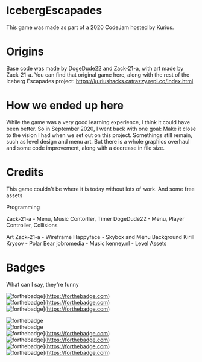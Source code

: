 # IcebergEscapades
This game was made as part of a 2020 CodeJam hosted by Kurius. 

# Origins
Base code was made by DogeDude22 and Zack-21-a, with art made by Zack-21-a. You can find that original game here, along with the rest of the Iceberg Escapades project: https://kuriushacks.catrazzy.repl.co/index.html

# How we ended up here
While the game was a very good learning experience, I think it could have been better. So in September 2020, I went back with one goal: Make it close to the vision I had when we set out on this project. Somethings still remain, such as level design and menu art. But there is a whole graphics overhaul and some code improvement, along with a decrease in file size.


# Credits
This game couldn't be where it is today without lots of work. And some free assets

Programming

Zack-21-a - Menu, Music Contorller, Timer
DogeDude22 - Menu, Player Controller, Collisions

Art
Zack-21-a - Wireframe
Happyface - Skybox and Menu Background
Kirill Krysov - Polar Bear
jobromedia - Music
kenney.nl - Level Assets


# Badges
What can I say, they're funny

![forthebadge](https://forthebadge.com/images/badges/fixed-bugs.svg)](https://forthebadge.com)  
![forthebadge](https://forthebadge.com/images/badges/made-with-c-sharp.svg)](https://forthebadge.com)  
![forthebadge](https://forthebadge.com/images/badges/open-source.svg)](https://forthebadge.com)  

![forthebadge](https://forthebadge.com/images/badges/it-works-why.svg)  
![forthebadge](https://forthebadge.com/images/badges/0-percent-optimized.svg)  
![forthebadge](https://forthebadge.com/images/badges/check-it-out.svg)](https://forthebadge.com)  
![forthebadge](https://forthebadge.com/images/badges/ctrl-c-ctrl-v.svg)](https://forthebadge.com)  
![forthebadge](https://forthebadge.com/images/badges/works-on-my-machine.svg)](https://forthebadge.com)  
![forthebadge](https://forthebadge.com/images/badges/mom-made-pizza-rolls.svg)](https://forthebadge.com)  
